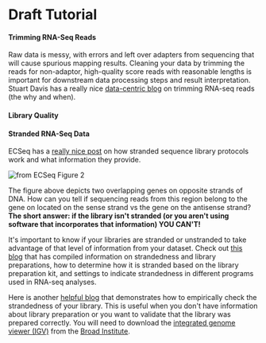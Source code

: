 # Draft Tutorial 

#### Trimming RNA-Seq Reads
Raw data is messy, with errors and left over adapters from sequencing that will cause spurious mapping results. Cleaning your data by trimming the reads for non-adaptor, high-quality score reads with reasonable lengths is important for downstream data processing steps and result interpretation. Stuart Davis has a really nice [data-centric blog](https://www.basepairtech.com/blog/trimming-for-rna-seq-data/#:~:text=Quality%20trimming%20decreases%20the%20overall,useful%20data%20for%20downstream%20analyses.&text=Too%20aggressive%20quality%20trimming%20can,%2C%20estimation%20of%20gene%20expression) on trimming RNA-seq reads (the why and when).    

#### Library Quality

#### Stranded RNA-Seq Data
ECSeq has a [really nice post](https://www.ecseq.com/support/ngs/how-do-strand-specific-sequencing-protocols-work) on how stranded sequence library protocols work and what information they provide.

![from ECSeq Figure 2](https://www.ecseq.com/support/ngs/img/Strand-Specific-Protocols-1.jpg)




  
The figure above depicts two overlapping genes on opposite strands of DNA. How can you tell if sequencing reads from this region belong to the gene on located on the sense strand vs the gene on the antisense strand?  
**The short answer: if the library isn't stranded (or you aren't using software that incorporates that information) YOU CAN'T!**

It's important to know if your libraries are stranded or unstranded to take advantage of that level of information from your dataset. 
Check out [this blog](https://www.cnblogs.com/emanlee/p/10296378.html) that has compiled information on strandedness and library preparations, 
how to determine how it is stranded based on the library preparation kit, and settings to indicate strandedness in different programs used in
RNA-seq analyses.  


Here is another [helpful blog](https://darencard.net/blog/2019-09-13-determining-stranded-rnaseq/) that demonstrates how to empirically check the strandedness of your library. 
This is useful when you don't have information about library preparation or you want to validate that the library was prepared correctly. You will need
to download the [integrated genome viewer (IGV)](https://software.broadinstitute.org/software/igv/download) from the [Broad Institute](https://www.broadinstitute.org/). 
